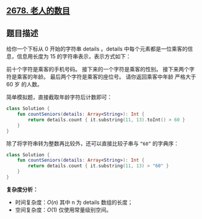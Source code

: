 ## [2678. 老人的数目](https://leetcode.cn/problems/number-of-senior-citizens/)

## 题目描述

给你一个下标从 0 开始的字符串 details 。details 中每个元素都是一位乘客的信息，信息用长度为 15 的字符串表示，表示方式如下：

前十个字符是乘客的手机号码。
接下来的一个字符是乘客的性别。
接下来两个字符是乘客的年龄。
最后两个字符是乘客的座位号。
请你返回乘客中年龄 严格大于 60 岁 的人数。

简单模拟题，直接截取年龄字符后计数即可：

```kotlin
class Solution {
    fun countSeniors(details: Array<String>): Int {
        return details.count { it.substring(11, 13).toInt() > 60 }
    }
}
```

除了将字符串转为整数再比较外，还可以直接比较子串与 `“60”` 的字典序：

```kotlin
class Solution {
    fun countSeniors(details: Array<String>): Int {
        return details.count { it.substring(11, 13) > "60" }
    }
}
```

**复杂度分析：**

- 时间复杂度：$O(n)$ 其中 n 为 details 数组的长度；
- 空间复杂度：$O(1)$ 仅使用常量级别空间。
